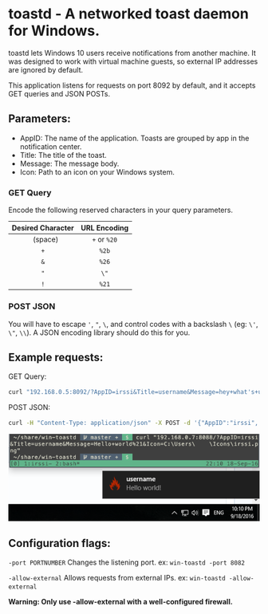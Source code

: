 # toastd - A networked toast daemon for Windows.

toastd lets Windows 10 users receive notifications from another machine. It was designed to work with virtual machine guests, so external IP addresses are ignored by default.

This application listens for requests on port 8092 by default, and it accepts
GET queries and JSON POSTs.

## Parameters:
  * AppID:       The name of the application. Toasts are grouped by app in the notification center.
  * Title:       The title of the toast.
  * Message:     The message body.
  * Icon:        Path to an icon on your Windows system.

### GET Query
Encode the following reserved characters in your query parameters.

| Desired Character |  URL Encoding  |
|:-----------------:|:--------------:|
| ` ` (space)       | `+` or `%20`   |
| `+`               | `%2b`          |
| `&`               | `%26`          |
| `"`               | `\"`           |
| `!`               | `%21`          |

### POST JSON
You will have to escape `'`, `"`, `\`, and control codes with a backslash `\` (eg: `\'`, `\"`, `\\`). A JSON encoding library should do this for you.

## Example requests:

GET Query:
  ```bash
  curl "192.168.0.5:8092/?AppID=irssi&Title=username&Message=hey+what's+up?&Icon=C:\Users\Username\Icons\irssi.png"
  ```

POST JSON:
  ```bash
  curl -H "Content-Type: application/json" -X POST -d '{"AppID":"irssi", "Title":"username", "Message":"some message", "Icon":"C:/Users/Username/Icons/irssi.png"}' 192.168.0.7:8092
  ```

  ![toast-screenshot](./irssi-notification.png)
## Configuration flags:

  `-port PORTNUMBER`      Changes the listening port.         ex: `win-toastd -port 8082`

  `-allow-external`      Allows requests from external IPs.  ex: `win-toastd -allow-external`

**Warning: Only use -allow-external with a well-configured firewall.**
